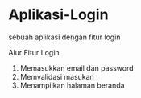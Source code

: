 # Aplikasi-Login
sebuah aplikasi dengan fitur login

Alur Fitur Login
1. Memasukkan email dan password
2. Memvalidasi masukan
3. Menampilkan halaman beranda
